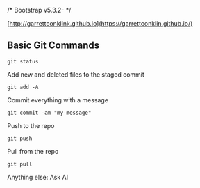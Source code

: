 /* Bootstrap v5.3.2- */

[http://garrettconklink.github.io](https://garrettconklin.github.io/)

## Basic Git Commands

    git status

Add new and deleted files to the staged commit

    git add -A

Commit everything with a message

    git commit -am "my message"

Push to the repo

    git push

Pull from the repo

    git pull

Anything else: Ask AI
